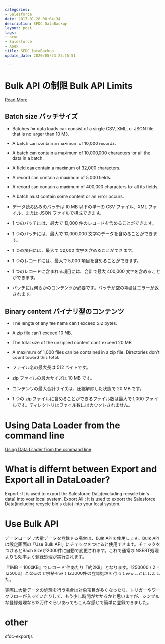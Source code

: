 ```yaml
---
categories:
- Salesforce
date: 2017-07-28 08:04:34
description: SFDC DataBackup
layout: post
tags:
- SFDC
- Salesforce
- Apex
title: SFDC DataBackup
update_date: 2020/05/23 23:56:51

---
```


# Bulk API の制限 Bulk API Limits
[Read More](https://developer.salesforce.com/docs/atlas.en-us.208.0.salesforce_app_limits_cheatsheet.meta/salesforce_app_limits_cheatsheet/salesforce_app_limits_platform_bulkapi.htm)

## Batch size バッチサイズ
- Batches for data loads can consist of a single CSV, XML, or JSON file that is no larger than 10 MB.
- A batch can contain a maximum of 10,000 records.
- A batch can contain a maximum of 10,000,000 characters for all the data in a batch.
- A field can contain a maximum of 32,000 characters.
- A record can contain a maximum of 5,000 fields.
- A record can contain a maximum of 400,000 characters for all its fields.
- A batch must contain some content or an error occurs.

- データ読み込みのバッチは 10 MB 以下の単一の CSV ファイル、XML ファイル、または JSON ファイルで構成できます。
- 1 つのバッチには、最大で 10,000 件のレコードを含めることができます。
- 1 つのバッチには、最大で 10,000,000 文字のデータを含めることができます。
- 1 つの項目には、最大で 32,000 文字を含めることができます。
- 1 つのレコードには、最大で 5,000 項目を含めることができます。
- 1 つのレコードに含まれる項目には、合計で最大 400,000 文字を含めることができます。
- バッチには何らかのコンテンツが必要です。バッチが空の場合はエラーが返されます。

## Binary content バイナリ型のコンテンツ
- The length of any file name can’t exceed 512 bytes.
- A zip file can’t exceed 10 MB.
- The total size of the unzipped content can’t exceed 20 MB.
- A maximum of 1,000 files can be contained in a zip file. Directories don’t count toward this total.

- ファイル名の最大長は 512 バイトです。
- zip ファイルの最大サイズは 10 MB です。
- コンテンツの最大合計サイズは、圧縮解除した状態で 20 MB です。
- 1 つの zip ファイルに含めることができるファイル数は最大で 1,000 ファイルです。ディレクトリはファイル数にはカウントされません。

# Using Data Loader from the command line
[Using Data Loader from the command line](https://developer.salesforce.com/page/Using_Data_Loader_from_the_command_line#File_interactions_and_best_practices)

# What is differnt between Export and Export all in DataLoader?
Export :  It is used to export the Salesforce Data(excluding recycle bin's data) into your local  system.
Export All :  It is used to export the Salesforce Data(including recycle bin's data) into your local system.

# Use Bulk API
データローダで大量データを登録する場合は、Bulk APIを使用します。Bulk APIは設定画面の「Use Bulk API」にチェックをつけると使用できます。チェックをつけるとBach Sizeが2000件に自動で変更されます。これで通常のINSERT処理よりも効率よく登録処理が実行されます。

『1MB = 1000KB』でレコード1件あたり『約2KB』となります。『250000 / 2 = 125000』となるので余裕をみて123000件の登録処理を行ってみることにしました。

実際に大量データの処理を行う場合は対象項目が多くなったり、トリガーやワークフローが入っていたりして、もう少し時間がかかるかと思いますが、シンプルな登録処理なら12万件ぐらいあってもこんな感じで簡単に登録できました。


# other 
sfdc-exportjs